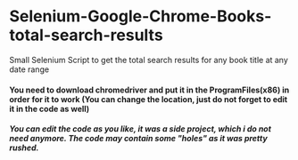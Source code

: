 # Selenium-Google-Chrome-Books-total-search-results
Small Selenium Script to get the total search results for any book title at any date range

#### You need to download chromedriver and put it in the ProgramFiles(x86) in order for it to work (You can change the location, just do not forget to edit it in the code as well)
##### You can edit the code as you like, it was a side project, which i do not need anymore. The code may contain some "holes" as it was pretty rushed.
